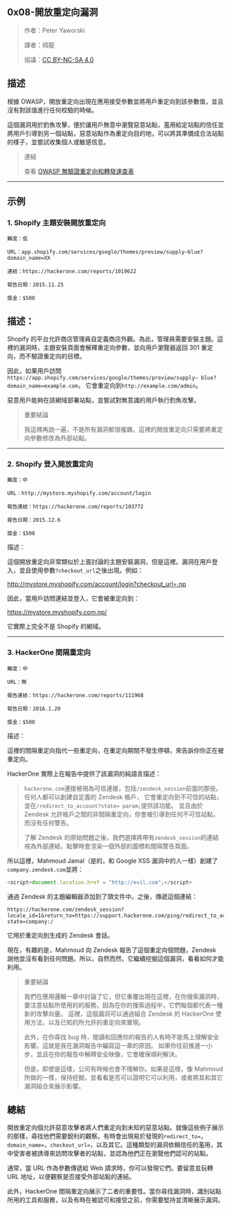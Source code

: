 ## **0x08-開放重定向漏洞**
>作者：Peter Yaworski
>
>譯者：飛龍
>
>協議：[CC BY-NC-SA 4.0](http://creativecommons.org/licenses/by-nc-sa/4.0/)

## **描述**

根據 OWASP，開放重定向出現在應用接受參數並將用戶重定向到該參數值，並且沒有對該值進行任何校驗的時候。
<p>

這個漏洞用於釣魚攻擊，便於讓用戶無意中瀏覽惡意站點，濫用給定站點的信任並將用戶引導到另一個站點，惡意站點作為重定向目的地，可以將其準備成合法站點的樣子，並嘗試收集個人或敏感信息。

>連結
>
>查看 [OWASP 無驗證重定向和轉發速查表](https://www.owasp.org/index.php/Unvalidated_Redirects_and_Forwards_Cheat_Sheet)

---

## **示例**

### **1. Shopify 主題安裝開放重定向**

```
難度：低

URL：app.shopify.com/services/google/themes/preview/supply–blue?domain_name=XX

連結：https://hackerone.com/reports/1019622

報告日期：2015.11.25

獎金：$500

```
## **描述：**

Shopify 的平台允許商店管理員自定義商店外觀。為此，管理員需要安裝主題。這裡的漏洞時，主題安裝頁面會解釋重定向參數，並向用戶瀏覽器返回 301 重定向，而不驗證重定向的目標。

<p>

因此，如果用戶訪問`https://app.shopify.com/services/google/themes/preview/supply– blue?domain_name=example.com`，
它會重定向到`http://example.com/admin`。
<p>
惡意用戶能夠在該網域部署站點，並嘗試對無意識的用戶執行釣魚攻擊。

>重要結論
>
>我這裡再說一遍，不是所有漏洞都很複雜。這裡的開放重定向只需要將重定向參數修改為外部站點。

---

### **2. Shopify 登入開放重定向**

```
難度：中

URL：http://mystore.myshopify.com/account/login

報告連結：https://hackerone.com/reports/103772

報告日期：2015.12.6

獎金：$500
```
描述：

這個開放重定向非常類似於上面討論的主題安裝漏洞，但是這裡。漏洞在用戶登入，並且使用參數`?checkout_url`之後出現。例如：
<p>

http://mystore.myshopify.com/account/login?checkout_url=.np
<p>

因此，當用戶訪問連結並登入，它會被重定向到：
<p>

https://mystore.myshopify.com.np/
<p>
它實際上完全不是 Shopify 的網域。

---

### **3. HackerOne 間隔重定向**

```
難度：中

URL：無

報告連結：https://hackerone.com/reports/111968

報告日期：2016.1.20

獎金：$500
```
描述：

這裡的間隔重定向指代一些重定向，在重定向期間不發生停頓，來告訴你你正在被重定向。
<p>
HackerOne 實際上在報告中提供了該漏洞的純語言描述：
<p>

>`hackerone.com`連接被視為可信連接，包括`/zendesk_session`前面的那些。任何人都可以創建自定義的 Zendesk 帳戶，
>它會重定向到不可信的站點，並在`/redirect_to_account?state= param;`提供該功能。
>並且由於 Zendesk 允許帳戶之間的非間隔重定向，你會被引導到任何不可信站點，而沒有任何警告。
>
>了解 Zendesk 的原始問題之後，我們選擇將帶有`zendesk_session`的連結視為外部連結，點擊時會渲染一個外部的圖標和間隔警告頁面。
>

所以這裡，Mahmoud Jamal（是的，和 Google XSS 漏洞中的人一樣）創建了`company.zendesk.com`並將：
```javascript
<script>document.location.href = "http://evil.com";</script>
```
通過 Zendesk 的主題編輯器添加到了頭文件中。之後，傳遞這個連結：
```
https://hackerone.com/zendesk_session?locale_id=1&return_to=https://support.hackerone.com/ping/redirect_to_account?state=company:/
```

它用於重定向到生成的 Zendesk 會話。

現在，有趣的是，Mahmoud 向 Zendesk 報告了這個重定向個問題，Zendesk 說他並沒有看到任何問題。所以，自然而然，它繼續挖掘這個漏洞，看看如何才能利用。

>重要結論
>
>我們在應用邏輯一章中討論了它，但它重覆出現在這裡，在你搜索漏洞時，要注意站點所使用的的服務，因為在你的搜索過程中，它們每個都代表一種新的攻擊向量。
>這裡，這個漏洞可以通過組合 Zendesk 的 HackerOne 使用方法，以及已知的所允許的重定向來實現。
>
>此外，在你尋找 bug 時，閱讀和回應你的報告的人有時不能馬上理解安全影響。這就是我在漏洞報告中編寫這一章的原因。
>如果你往前推進一小步，並且在你的報告中解釋安全映像，它會確保順利解決。
>
>但是，即使是這樣，公司有時候也會不理解你。如果是這樣，像 Mahmoud 所做的一樣，保持挖掘，並看看是否可以證明它可以利用，或者將其和其它漏洞組合來展示影響。

## **總結**
開放重定向個允許惡意攻擊者將人們重定向到未知的惡意站點。就像這些例子展示的那樣，尋找他們需要銳利的觀察。有時會出現易於發現的`redirect_to=`，`domain_name=`，`checkout_url=`，以及其它。這種類型的漏洞依賴信任的濫用，其中受害者被誘導來訪問攻擊者的站點，並認為他們正在瀏覽他們認可的站點。
<p>

通常，當 URL 作為參數傳遞給 Web 請求時，你可以發現它們。要留意並玩轉 URL 地址，以便觀察是否接受外部站點的連結。
<p>

此外，HackerOne 間隔重定向展示了二者的重要性。當你尋找漏洞時，識別站點所用的工具和服務，以及有時在被認可和接受之前，你需要堅持並清晰展示漏洞。